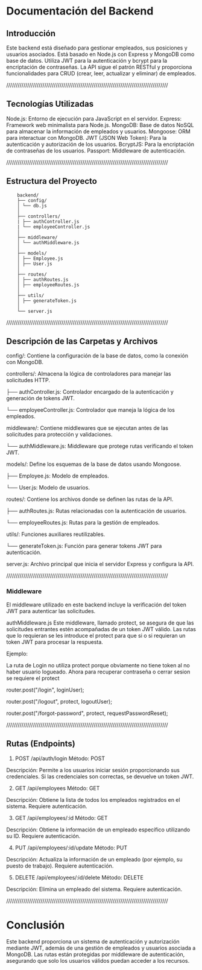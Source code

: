 # Documentación del Backend

## Introducción

Este backend está diseñado para gestionar empleados, sus posiciones y usuarios asociados. Está basado en Node.js con Express y MongoDB como base de datos. Utiliza JWT para la autenticación y bcrypt para la encriptación de contraseñas. La API sigue el patrón RESTful y proporciona funcionalidades para CRUD (crear, leer, actualizar y eliminar) de empleados.

/////////////////////////////////////////////////////////////////////////////////////

## Tecnologías Utilizadas

Node.js: Entorno de ejecución para JavaScript en el servidor.
Express: Framework web minimalista para Node.js.
MongoDB: Base de datos NoSQL para almacenar la información de empleados y usuarios.
Mongoose: ORM para interactuar con MongoDB.
JWT (JSON Web Token): Para la autenticación y autorización de los usuarios.
BcryptJS: Para la encriptación de contraseñas de los usuarios.
Passport: Middleware de autenticación.

/////////////////////////////////////////////////////////////////////////////////////

## Estructura del Proyecto

        backend/
        ├── config/
        │ └── db.js
        │
        ├── controllers/
        | ├── authController.js
        | └── employeeController.js
        │
        ├── middleware/
        │ └── authMiddleware.js
        │
        ├── models/
        │ ├── Employee.js
        │ ├── User.js
        │
        ├── routes/
        │ ├── authRoutes.js
        │ ├── employeeRoutes.js
        │
        ├── utils/
        │ ├── generateToken.js
        │
        └── server.js

/////////////////////////////////////////////////////////////////////////////////////

## Descripción de las Carpetas y Archivos

config/: Contiene la configuración de la base de datos, como la conexión con MongoDB.

controllers/: Almacena la lógica de controladores para manejar las solicitudes HTTP.

├── authController.js: Controlador encargado de la autenticación y generación de tokens JWT.

└── employeeController.js: Controlador que maneja la lógica de los empleados.

middleware/: Contiene middlewares que se ejecutan antes de las solicitudes para protección y validaciones.

└── authMiddleware.js: Middleware que protege rutas verificando el token JWT.

models/: Define los esquemas de la base de datos usando Mongoose.

├── Employee.js: Modelo de empleados.

└── User.js: Modelo de usuarios.

routes/: Contiene los archivos donde se definen las rutas de la API.

├── authRoutes.js: Rutas relacionadas con la autenticación de usuarios.

└── employeeRoutes.js: Rutas para la gestión de empleados.

utils/: Funciones auxiliares reutilizables.

└── generateToken.js: Función para generar tokens JWT para autenticación.

server.js: Archivo principal que inicia el servidor Express y configura la API.

/////////////////////////////////////////////////////////////////////////////////////

### Middleware

El middleware utilizado en este backend incluye la verificación del token JWT para autenticar las solicitudes.

authMiddleware.js
Este middleware, llamado protect, se asegura de que las solicitudes entrantes estén acompañadas de un token JWT válido.
Las rutas que lo requieran se les introduce el protect para que si o si requieran un token JWT para procesar la respuesta.

Ejemplo:

La ruta de Login no utiliza protect porque obviamente no tiene token al no haber usuario logueado.
Ahora para recuperar contraseña o cerrar sesion se requiere el protect

router.post("/login", loginUser);

router.post("/logout", protect, logoutUser);

router.post("/forgot-password", protect, requestPasswordReset);

/////////////////////////////////////////////////////////////////////////////////////

## Rutas (Endpoints)

1. POST /api/auth/login
   Método: POST

Descripción: Permite a los usuarios iniciar sesión proporcionando sus credenciales. Si las credenciales son correctas, se devuelve un token JWT.

2. GET /api/employees
   Método: GET

Descripción: Obtiene la lista de todos los empleados registrados en el sistema. Requiere autenticación.

3. GET /api/employees/:id
   Método: GET

Descripción: Obtiene la información de un empleado específico utilizando su ID. Requiere autenticación.

4. PUT /api/employees/:id/update
   Método: PUT

Descripción: Actualiza la información de un empleado (por ejemplo, su puesto de trabajo). Requiere autenticación.

5. DELETE /api/employees/:id/delete
   Método: DELETE

Descripción: Elimina un empleado del sistema. Requiere autenticación.

/////////////////////////////////////////////////////////////////////////////////////

# Conclusión

Este backend proporciona un sistema de autenticación y autorización mediante JWT, además de una gestión de empleados y usuarios asociada a MongoDB. Las rutas están protegidas por middleware de autenticación, asegurando que solo los usuarios válidos puedan acceder a los recursos.
